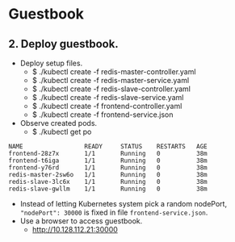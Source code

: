 # Guestbook
## 2. Deploy guestbook.
- Deploy setup files.
  - $ ./kubectl create -f redis-master-controller.yaml
  - $ ./kubectl create -f redis-master-service.yaml
  - $ ./kubectl create -f redis-slave-controller.yaml
  - $ ./kubectl create -f redis-slave-service.yaml
  - $ ./kubectl create -f frontend-controller.yaml
  - $ ./kubectl create -f frontend-service.json
- Observe created pods.
  - $ ./kubectl get po
```
NAME                 READY     STATUS    RESTARTS   AGE
frontend-28z7x       1/1       Running   0          38m
frontend-t6iga       1/1       Running   0          38m
frontend-y76rd       1/1       Running   0          38m
redis-master-2sw6o   1/1       Running   0          38m
redis-slave-3lc6x    1/1       Running   0          38m
redis-slave-gwllm    1/1       Running   0          38m
```
- Instead of letting Kubernetes system pick a random nodePort, `"nodePort": 30000` is fixed in file `frontend-service.json`.
- Use a browser to access guestbook.
  - http://10.128.112.21:30000
